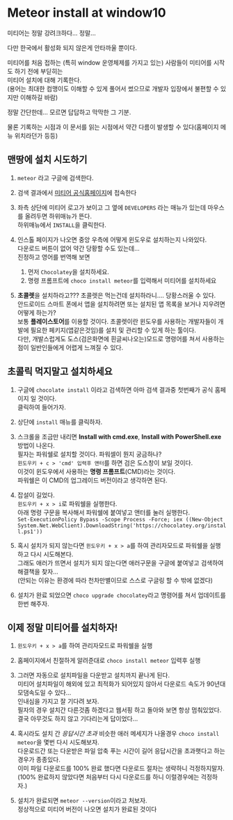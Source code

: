 # Meteor install at window10

미티어는 정말 강려크하다... 정말...

다만 한국에서 활성화 되지 않은게 안타까울 뿐이다.

미티어를 처음 접하는 (특히 window 운영체제를 가지고 있는) 사람들이 미티어를 시작도 하기 전에 부딛히는  
미티어 설치에 대해 기록한다.  
(용어는 최대한 컴맹이도 이해할 수 있게 풀어서 썼으므로 개발자 입장에서 불편할 수 있지만 이해하길 바람)

정말 간단한데... 모르면 답답하고 막막한 그 기분.

물론 기록하는 시점과 이 문서를 읽는 시점에서 약간 다름이 발생할 수 있다(홈페이지 메뉴 위치라던가 등등)

## 맨땅에 설치 시도하기

1. `meteor` 라고 구글에 검색한다.

1. 검색 결과에서 [미티어 공식홈페이지][미티어공식홈]에 접속한다

1. 좌측 상단에 미티어 로고가 보이고 그 옆에 `DEVELOPERS` 라는 매뉴가 있는데 마우스를 올려두면 하위매뉴가 뜬다.  
하위매뉴에서 `INSTALL`을 클릭한다.

1. 인스톨 페이지가 나오면 중앙 우측에 어떻게 윈도우로 설치하는지 나와있다.  
다운로드 버튼이 없어 약간 당황할 수도 있는데...  
진정하고 영어를 번역해 보면
    1. 먼저 `Chocolatey`을 설치하세요.
    1. 명령 프롬프트에 `choco install meteor`를 입력해서 미티어를 설치하세요
    
1. **초콜렛**을 설치하라고??? 초콜렛은 먹는건데 설치하라니.... 당황스러울 수 있다.  
안드로이드 스마트 폰에서 앱을 설치하려면 또는 설치된 앱 목록을 보거나 지우려면 어떻게 하는가?  
보통 **플레이스토어**를 이용할 것이다.
초콜렛이란 윈도우를 사용하는 개발자들이 개발에 필요한 페키지(앱같은것임)를 설치 및 관리할 수 있게 하는 툴이다.  
다만, 개발스럽게도 도스(검은화면에 흰글씨나오는)모드로 명령어를 쳐서 사용하는 점이 일반인들에게 어렵게 느껴질 수 있다.

## 초콜릭 먹지말고 설치하세요

1. 구글에 `chocolate install` 이라고 검색하면 아마 검색 결과중 첫번째가 공식 홈페이지 일 것이다.  
클릭하여 들어가자.

1. 상단에 `install` 매뉴를 클릭하자.

1. 스크롤을 조금만 내리면 **Install with cmd.exe**, **Install with PowerShell.exe** 방법이 나온다.  
필자는 파워쉘로 설치할 것이다. 파워셀이 뭔지 궁금하나?  
`윈도우키 + c > 'cmd' 입력후 앤터`를 하면 검은 도스창이 보일 것이다.  
이것이 윈도우에서 사용하는 **명령 프롬프트**(CMD)라는 것이다.  
파워쉘은 이 CMD의 업그레이드 버전이라고 생각하면 된다.

1. 잡설이 길었다.  
`윈도우키 + x > i`로 파워쉘을 실행한다.  
아래 명령 구문을 복사해서 파워쉘에 붙여넣고 앤터를 눌러 실행한다.  
`Set-ExecutionPolicy Bypass -Scope Process -Force; iex ((New-Object System.Net.WebClient).DownloadString('https://chocolatey.org/install.ps1'))`

1. 혹시 설치가 되지 않는다면 `윈도우키 + x > a`를 하여 관리자모드로 파워쉘을 실행하고 다시 시도해본다.  
그래도 애러가 뜨면서 설치가 되지 않는다면 애러구문을 구글에 붙여넣고 검색하여 해결책을 찾자...  
(안되는 이유는 환경에 따라 천차만별이므로 스스로 구글링 할 수 밖에 없겠다)

1. 설치가 완료 되었으면 `choco upgrade chocolatey`라고 명령어를 쳐서 업데이트를 한번 해주자.

## 이제 정말 미티어를 설치하자!

1. `윈도우키 + x > a`를 하여 관리자모드로 파워쉘을 실행

1. 홈페이지에서 친절하게 알려준대로 `choco install meteor` 입력후 실행

1. 그러면 자동으로 설치파일을 다운받고 설치까지 끝나게 된다.  
미티어 설치파일이 해외에 있고 최적화가 되어있지 않아서 다운로드 속도가 90년대 모댐속도일 수 있다...  
인내심을 가지고 잘 기다려 보자.  
필자의 경우 설치간 다른것좀 하겠다고 웹서핑 하고 돌아와 보면 항상 멈춰있었다.  
결국 아무것도 하지 않고 기다리는게 답이었다...

1. 혹시라도 설치 간 *응답시간 초과* 비슷한 애러 메세지가 나올경우 `choco install meteor`을 몇번 다시 시도해보자.  
다운로드간 또는 다운받은 파일 압축 푸는 시간이 길어 응답시간을 초과햇다고 하는 경우가 종종있다.  
이미 파일 다운로드를 100% 완료 했다면 다운로드 절차는 생략하니 걱정하지말자.  
(100% 완료하지 않았다면 처음부터 다시 다운로드를 하니 이럴경우에는 걱정하자.)

1. 설치가 완료되면 `meteor --version`이라고 처보자.  
정상적으로 미티어 버전이 나오면 설치가 완료된 것이다

[미티어공식홈]:https://www.meteor.com/